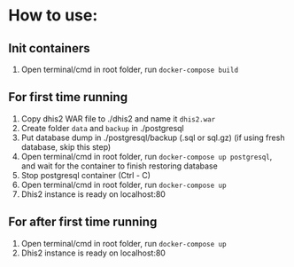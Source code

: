 # How to use:

## Init containers

1. Open terminal/cmd in root folder, run `docker-compose build`

## For first time running

1. Copy dhis2 WAR file to ./dhis2 and name it `dhis2.war`
2. Create folder `data` and `backup` in ./postgresql
3. Put database dump in ./postgresql/backup (.sql or sql.gz) (if using fresh database, skip this step)
4. Open terminal/cmd in root folder, run `docker-compose up postgresql`, and wait for the container to finish restoring database
5. Stop postgresql container (Ctrl - C)
6. Open terminal/cmd in root folder, run `docker-compose up`
7. Dhis2 instance is ready on localhost:80

## For after first time running

1. Open terminal/cmd in root folder, run `docker-compose up`
2. Dhis2 instance is ready on localhost:80
